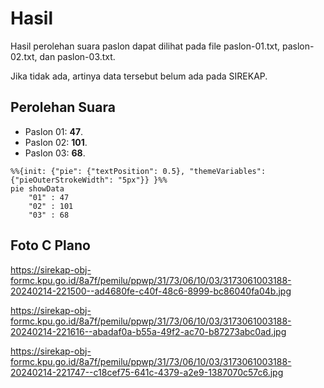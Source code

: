 # Hasil

Hasil perolehan suara paslon dapat dilihat pada file paslon-01.txt, paslon-02.txt, dan paslon-03.txt.

Jika tidak ada, artinya data tersebut belum ada pada SIREKAP.

## Perolehan Suara

 * Paslon 01: **47**.
 * Paslon 02: **101**.
 * Paslon 03: **68**.

```mermaid
%%{init: {"pie": {"textPosition": 0.5}, "themeVariables": {"pieOuterStrokeWidth": "5px"}} }%%
pie showData
    "01" : 47
    "02" : 101
    "03" : 68
```
## Foto C Plano

https://sirekap-obj-formc.kpu.go.id/8a7f/pemilu/ppwp/31/73/06/10/03/3173061003188-20240214-221500--ad4680fe-c40f-48c6-8999-bc86040fa04b.jpg

https://sirekap-obj-formc.kpu.go.id/8a7f/pemilu/ppwp/31/73/06/10/03/3173061003188-20240214-221616--abadaf0a-b55a-49f2-ac70-b87273abc0ad.jpg

https://sirekap-obj-formc.kpu.go.id/8a7f/pemilu/ppwp/31/73/06/10/03/3173061003188-20240214-221747--c18cef75-641c-4379-a2e9-1387070c57c6.jpg
